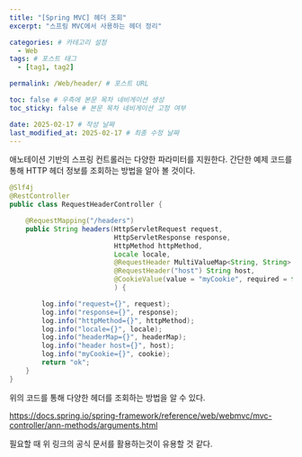 ```yaml
---
title: "[Spring MVC] 헤더 조회"
excerpt: "스프링 MVC에서 사용하는 헤더 정리"

categories: # 카테고리 설정
  - Web
tags: # 포스트 태그
  - [tag1, tag2]

permalink: /Web/header/ # 포스트 URL

toc: false # 우측에 본문 목차 네비게이션 생성
toc_sticky: false # 본문 목차 네비게이션 고정 여부

date: 2025-02-17 # 작성 날짜
last_modified_at: 2025-02-17 # 최종 수정 날짜
---
```


애노테이션 기반의 스프링 컨트롤러는 다양한 파라미터를 지원한다. 간단한 예제 코드를 통해
HTTP 헤더 정보를 조회하는 방법을 알아 볼 것이다.

```java
@Slf4j
@RestController
public class RequestHeaderController {

    @RequestMapping("/headers")
    public String headers(HttpServletRequest request,
                          HttpServletResponse response,
                          HttpMethod httpMethod,
                          Locale locale,
                          @RequestHeader MultiValueMap<String, String> headerMap,
                          @RequestHeader("host") String host,
                          @CookieValue(value = "myCookie", required = false) String cookie
                          ) {

        log.info("request={}", request);
        log.info("response={}", response);
        log.info("httpMethod={}", httpMethod);
        log.info("locale={}", locale);
        log.info("headerMap={}", headerMap);
        log.info("header host={}", host);
        log.info("myCookie={}", cookie);
        return "ok";
    }
}
```

위의 코드를 통해 다양한 헤더를 조회하는 방법을 알 수 있다.

https://docs.spring.io/spring-framework/reference/web/webmvc/mvc-controller/ann-methods/arguments.html

필요할 때 위 링크의 공식 문서를 활용하는것이 유용할 것 같다.
